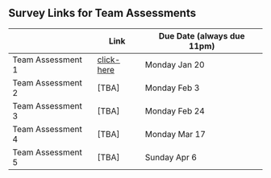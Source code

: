 ## Survey Links for Team Assessments

|                   | Link | Due Date (always due 11pm) |
|-------------------|------|----------|
| Team Assessment 1 | [click-here](https://www.surveymonkey.ca/r/2DS3TQ2) | Monday Jan 20      |
| Team Assessment 2 | [TBA]  | Monday Feb 3     |
| Team Assessment 3 | [TBA]  | Monday Feb 24     |
| Team Assessment 4 | [TBA]  | Monday Mar 17      |
| Team Assessment 5 | [TBA]  | Sunday Apr 6     |
